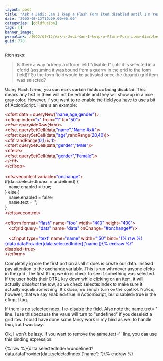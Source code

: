 ```yaml
---
layout: post
title: "Ask a Jedi: Can I keep a Flash Form item disabled until I'm ready?"
date: "2005-09-13T15:09:00+06:00"
categories: [coldfusion]
tags: []
banner_image: 
permalink: /2005/09/13/Ask-a-Jedi-Can-I-keep-a-Flash-Form-item-disabled-until-Im-ready
guid: 770
---
```


Rich asks:

<blockquote>
Is there a way to keep a cfform field "disabled” until it is selected in a cfgrid (assuming it was bound from a querry in the grid to the form field)? So the form field would be activated once the (bound) grid item was selected?
</blockquote>

Using Flash forms, you can mark certain fields as being disabled. This means any text in them will not be editable and they will show up in a nice gray color. However, if you want to re-enable the field you have to use a bit of ActionScript. Here is an example:

<div class="code"><FONT COLOR=MAROON>&lt;cfset data = queryNew(<FONT COLOR=BLUE>"name,age,gender"</FONT>)&gt;</FONT><br>
<FONT COLOR=MAROON>&lt;cfloop index=<FONT COLOR=BLUE>"x"</FONT> from=<FONT COLOR=BLUE>"1"</FONT> to=<FONT COLOR=BLUE>"50"</FONT>&gt;</FONT><br>
   <FONT COLOR=MAROON>&lt;cfset queryAddRow(data)&gt;</FONT><br>
   <FONT COLOR=MAROON>&lt;cfset querySetCell(data,<FONT COLOR=BLUE>"name"</FONT>,<FONT COLOR=BLUE>"Name #x#"</FONT>)&gt;</FONT><br>
   <FONT COLOR=MAROON>&lt;cfset querySetCell(data,<FONT COLOR=BLUE>"age"</FONT>,randRange(<FONT COLOR=BLUE>20</FONT>,<FONT COLOR=BLUE>40</FONT>))&gt;</FONT><br>
   <FONT COLOR=MAROON>&lt;cfif randRange(<FONT COLOR=BLUE>0</FONT>,<FONT COLOR=BLUE>1</FONT>) is<FONT COLOR=BLUE> 1</FONT>&gt;</FONT><br>
      <FONT COLOR=MAROON>&lt;cfset querySetCell(data,<FONT COLOR=BLUE>"gender"</FONT>,<FONT COLOR=BLUE>"Male"</FONT>)&gt;</FONT><br>
   <FONT COLOR=MAROON>&lt;cfelse&gt;</FONT><br>
      <FONT COLOR=MAROON>&lt;cfset querySetCell(data,<FONT COLOR=BLUE>"gender"</FONT>,<FONT COLOR=BLUE>"Female"</FONT>)&gt;</FONT><br>
   <FONT COLOR=MAROON>&lt;/cfif&gt;</FONT><br>
<FONT COLOR=MAROON>&lt;/cfloop&gt;</FONT><br>
<br>
<FONT COLOR=MAROON>&lt;cfsavecontent variable=<FONT COLOR=BLUE>"onchange"</FONT>&gt;</FONT><br>
if(data.selectedIndex != undefined) {<br>
&nbsp;&nbsp;&nbsp;name.enabled = true;<br>
} else { <br>
&nbsp;&nbsp;&nbsp;name.enabled = false;<br>
&nbsp;&nbsp;&nbsp;name.text = '';<br>
}<br>
<FONT COLOR=MAROON>&lt;/cfsavecontent&gt;</FONT><br>
<br>
<FONT COLOR=MAROON>&lt;cfform format=<FONT COLOR=BLUE>"flash"</FONT> name=<FONT COLOR=BLUE>"foo"</FONT> width=<FONT COLOR=BLUE>"400"</FONT> height=<FONT COLOR=BLUE>"400"</FONT>&gt;</FONT><br>
&nbsp;&nbsp;&nbsp;<FONT COLOR=MAROON>&lt;cfgrid query=<FONT COLOR=BLUE>"data"</FONT> name=<FONT COLOR=BLUE>"data"</FONT> onChange=<FONT COLOR=BLUE>"#onchange#"</FONT>/&gt;</FONT><br>
&nbsp;&nbsp;&nbsp;<br>
&nbsp;&nbsp;&nbsp;<FONT COLOR=MAROON>&lt;cfinput type=<FONT COLOR=BLUE>"text"</FONT> name=<FONT COLOR=BLUE>"name"</FONT> width=<FONT COLOR=BLUE>"150"</FONT> bind=<FONT COLOR=BLUE>"{% raw %}{data.dataProvider[data.selectedIndex]['name']}{% endraw %}"</FONT> disabled=true&gt;</FONT><br>
<FONT COLOR=MAROON>&lt;/cfform&gt;</FONT></div>

Completely ignore the first portion as all it does is create our data. Instead pay attention to the onchange variable. This is run whenever anyone clicks in the grid. The first thing we do is check to see if something was selected. If the user holds their CTRL key down while clicking on an item, it will actually <i>deselect</i> the row, so we check selectedIndex to make sure it actually equals something. If it does, we simply turn on the control. Notice, however, that we say enabled=true in ActionScript, but disabled=true in the cfinput tag. 

If there is no selectedIndex, I re-disable the field. Also note the name.text='' line. I use this because the value will turn to "undefined" if you deselect a grid row. I could have done some fancy work in my bind as well to handle that, but I was lazy.

Ok, I won't be lazy. If you want to remove the name.text='' line, you can use this binding expression: 

{% raw %}{data.selectedIndex!=undefined?data.dataProvider[data.selectedIndex]['name']:''}{% endraw %}